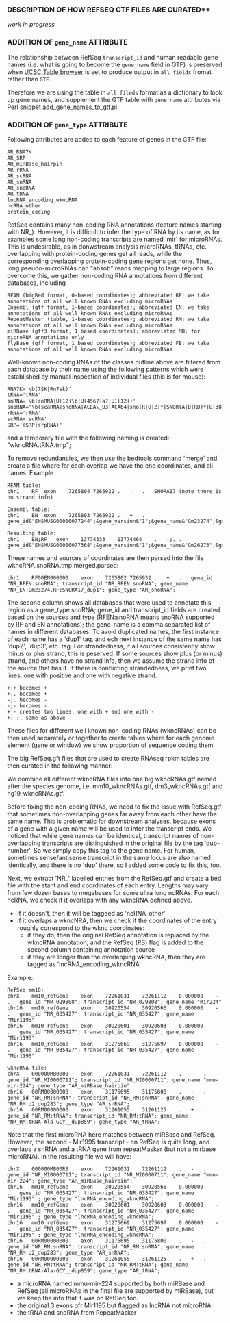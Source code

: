 ### DESCRIPTION OF HOW REFSEQ GTF FILES ARE CURATED**

*work in progress*

### ADDITION OF `gene_name` ATTRIBUTE

The relationship between RefSeq `transcript_id` and human readable gene names
(i.e. what is going to become the `gene_name` field in GTF) is preserved when
[UCSC Table browser](http://genome.ucsc.edu/cgi-bin/hgTables?command=start) is
set to produce output in `all fields` fromat rather than `GTF`. 

Therefore we are using the table in `all fileds` format as a dictionary to look
up gene names, and supplement the GTF table with `gene_name` attributes via
Perl snippet [add_gene_names_to_gtf.pl](https://github.com/getopt/EXPRESSION_BY_FEATURE/blob/master/bin/add_gene_names_to_gtf.pl).


### ADDITION OF `gene_type` ATTRIBUTE

Following attributes are added to each feature of genes in the GTF file:

```
AR_RNA7K
AR_SRP
AR_miRBase_hairpin
AR_rRNA
AR_scRNA
AR_snRNA
AR_snoRNA
AR_tRNA
lncRNA_encoding_wkncRNA
ncRNA_other
protein_coding
```

RefSeq contains many non-coding RNA annotations (feature names starting with NR_). However, it is difficult to infer the type of RNA by its name, as for examples some long non-coding transcripts are named 'mir' for microRNAs. This is undesirable, as in donwstream analysis microRNAs, tRNAs, etc. overlapping with protein-coding genes get all reads, while the corresponding overlapping protein-coding gene regions get none. Thus, long pseudo-microRNAs can "absob" reads mapping to large regions.
To overcome this, we gather non-coding RNA annotations from different databases, including

```
RFAM (bigBed format, 0-based coordinates); abbreviated RF; we take annotations of all well known RNAs excluding microRNAs
Ensembl (gtf format, 1-based coordinates); abbreviated EN; we take annotations of all well known RNAs excluding microRNAs
RepeatMasker (table, 1-based coordinates); abbreviated RM; we take annotations of all well known RNAs excluding microRNAs
miRBase (gff3 format, 1 based coordinates); abbreviated MB; for microRNA annotations only
flyBase (gff format, 1 based coordinates); abbreviated FB; we take annotations of all well known RNAs excluding microRNAs
```
Well-known non-coding RNAs of the classes outline above are filtered from each database by their name using the following patterns which were established by manual inspection of individual files \(this is for mouse\):

```
RNA7K='\b(7SK|Rn7sk)'
tRNA='tRNA'
snRNA='\b(snRNA|U[12]\b|U[4567]a?|U1[12])'
snoRNA='\b(scaRNA|snoRNA|ACEA\_U3|ACA64|sno(R|U|Z)*|SNOR(A|D|RD)*|U[38])'
rRNA='rRNA'
scRNA='scRNA'
SRP='(SRP|srpRNA)'
```
and a temporary file with the following naming is created: "wkncRNA.tRNA.tmp";

To remove redundancies, we then use the bedtools command 'merge' and create a file where for each overlap we have the end coordinates, and all names. Example

```
RFAM table:
chr1	RF	exon	7265804	7265932	.	.	.	SNORA17 (note there is no strand info)

Ensembl table:
chr1	EN	exon	7265803	7265932	.	+	.	gene_id&"ENSMUSG00000077244";&gene_version&"1";&gene_name&"Gm23274";&gene_source&"EN";&gene_biotype&"snoRNA";

Resulting table:
chr1	EN;RF	exon	13774333	13774464	.	-;.	.	gene_id&"ENSMUSG00000077368";&gene_version&"1";&gene_name&"Gm26273";&gene_source&"EN";&gene_biotype&"snoRNA";|SNORA17
```

These names and sources of coordinates are then parsed into the file wkncRNA.snoRNA.tmp.merged.parsed:

```
chr1	RF00EN000000	exon	7265802	7265932	.	+	.	gene_id "NR_RFEN:snoRNA"; transcript_id "NR_RFEN:snoRNA"; gene_name "NR_EN:Gm23274,RF:SNORA17_dup1"; gene_type "AR_snoRNA";
```
The second column shows all databases that were used to annotate this region as a gene\_type snoRNA; gene\_id and transcript\_id fields are created based on the sources and type (RFEN:snoRNA means snoRNA supported by RF and EN annotations); the gene\_name is a comma separated list of names in different databases. To avoid duplicated names, the first instance of each name has a 'dup1' tag, and ech next instance of the same name has 'dup2', 'dup3', etc. tag. 
For strandedness, if all sources consistently show minus or plus strand, this is peserved. If some sources show plus (or minus) strand, and others have no strand info, then we assume the strand info of the source that has it. If there is conflicting strandedness, we print two lines, one with positive and one with negative strand.
```
+;+ becomes +
+;. becomes +
-;. becomes -
-;- becomes -
+;- creates two lines, one with + and one with -
+;-;. same as above
```

These files for different well known non-coding RNAs (wkncRNAs) can be then used separately or together to create tables where for each genome element (gene or window) we show proportion of sequence coding them.

The big RefSeq.gft files that are used to create RNAseq rpkm tables are then curated in the following manner:

We combine all different wkncRNA files into one big wkncRNAs.gtf named after the species genome, i.e. mm10\_wkncRNAs.gtf, dm3\_wkncRNAs.gtf and hg19\_wkncRNAs.gtf.

Before fixing the non-coding RNAs, we need to fix the issue with RefSeq.gtf that sometimes non-overlapping genes far away from each other have the same name. This is problematic for downstream analyses, because exons of a gene with a given name will be used to infer the transcript ends. We noticed that while gene names can be identical, transcript names of non-overlapping transcripts are distinguished in the original file by the tag 'dup-number'. So we simply copy this tag to the gene name. For human, sometimes sense/antisense transcript in the same locus are also named identically, and there is no 'dup' there, so I added some code to fix this, too.

Next, we extract 'NR_' labelled entries from the RefSeq.gtf and create a bed file with the stant and end coordinates of each entry. Lengths may vary from few dozen bases to megabases for some ultra long ncRNAs. 
For each ncRNA, we check if it overlaps with any wkncRNA defined above. 
  - if it doesn't, then it will be taggeed as 'ncRNA_other'
  - if it overlaps a wkncNRA, then we check if the coordinates of the entry roughly correspond to the wknc coordinates:
     - if they do, then the original RefSeq annotation is replaced by the wkncRNA annotation, and the RefSeq (RS) flag is added to the second column containing annotation source
     - if they are longer than the overlapping wkncRNA, then they are tagged as 'lncRNA\_encoding\_wkncRNA'

Example:
```
RefSeq mm10:
chrX	mm10_refGene	exon	72261031	72261112	0.000000	-	.	gene_id "NR_029808"; transcript_id "NR_029808"; gene_name "Mir224" 
chr16	mm10_refGene	exon	30920554	30920566	0.000000	-	.	gene_id "NR_035427"; transcript_id "NR_035427"; gene_name "Mir1195" 
chr16	mm10_refGene	exon	30920601	30920603	0.000000	-	.	gene_id "NR_035427"; transcript_id "NR_035427"; gene_name "Mir1195" 
chr16	mm10_refGene	exon	31275669	31275697	0.000000	-	.	gene_id "NR_035427"; transcript_id "NR_035427"; gene_name "Mir1195" 
```
```
wkncRNA file:
chrX	000000MB0000	exon	72261031	72261112	.	-	.	gene_id "NR_MI0000711"; transcript_id "NR_MI0000711"; gene_name "mmu-mir-224"; gene_type "AR_miRBase_hairpin"
chr16	00RM00000000	exon	31175695	31175800	.	-	.	gene_id "NR_RM:snRNA"; transcript_id "NR_RM:snRNA"; gene_name "NR_RM:U2_dup283"; gene_type "AR_snRNA";
chr16	00RM00000000	exon	31261055	31261125	.	+	.	gene_id "NR_RM:tRNA"; transcript_id "NR_RM:tRNA"; gene_name "NR_RM:tRNA-Ala-GCY__dup859"; gene_type "AR_tRNA";
```
Note that the first microRNA here matches between miRBase and RefSeq. However, the second - Mir1995 transcript - on RefSeq is quite long, and overlaps a snRNA and a tRNA gene from repeatMasker (but not a mirbase microRNA). 
In the resulting file we will have:
```
chrX	000000MB00RS	exon	72261031	72261112	.	-	.	gene_id "NR_MI0000711"; transcript_id "NR_MI0000711"; gene_name "mmu-mir-224"; gene_type "AR_miRBase_hairpin";
chr16	mm10_refGene	exon	30920554	30920566	0.000000	-	.	gene_id "NR_035427"; transcript_id "NR_035427"; gene_name "Mir1195" ; gene_type "lncRNA_encoding_wkncRNA";
chr16	mm10_refGene	exon	30920601	30920603	0.000000	-	.	gene_id "NR_035427"; transcript_id "NR_035427"; gene_name "Mir1195" ; gene_type "lncRNA_encoding_wkncRNA";
chr16	mm10_refGene	exon	31275669	31275697	0.000000	-	.	gene_id "NR_035427"; transcript_id "NR_035427"; gene_name "Mir1195" ; gene_type "lncRNA_encoding_wkncRNA";
chr16	00RM00000000	exon	31175695	31175800	.	-	.	gene_id "NR_RM:snRNA"; transcript_id "NR_RM:snRNA"; gene_name "NR_RM:U2_dup283"; gene_type "AR_snRNA";
chr16	00RM00000000	exon	31261055	31261125	.	+	.	gene_id "NR_RM:tRNA"; transcript_id "NR_RM:tRNA"; gene_name "NR_RM:tRNA-Ala-GCY__dup859"; gene_type "AR_tRNA";
```

 - a microRNA named mmu-mir-224 supported by both miRBase and RefSeq (all microRNAs in the final file are supported by miRBase), but we keep the info that it was on RefSeq too.
 - the original 3 exons ofr Mir1195 but flagged as lncRNA not microRNA
 - the tRNA and snoRNA from RepeatMasker



